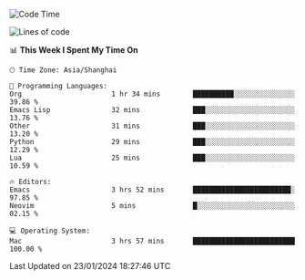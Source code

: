 <!--START_SECTION:waka-->
![Code Time](http://img.shields.io/badge/Code%20Time-1%2C772%20hrs%2018%20mins-blue)

![Lines of code](https://img.shields.io/badge/From%20Hello%20World%20I%27ve%20Written-288.0%20thousand%20lines%20of%20code-blue)

📊 **This Week I Spent My Time On** 

```text
🕑︎ Time Zone: Asia/Shanghai

💬 Programming Languages: 
Org                      1 hr 34 mins        ██████████░░░░░░░░░░░░░░░   39.86 % 
Emacs Lisp               32 mins             ███░░░░░░░░░░░░░░░░░░░░░░   13.76 % 
Other                    31 mins             ███░░░░░░░░░░░░░░░░░░░░░░   13.20 % 
Python                   29 mins             ███░░░░░░░░░░░░░░░░░░░░░░   12.29 % 
Lua                      25 mins             ███░░░░░░░░░░░░░░░░░░░░░░   10.59 % 

🔥 Editors: 
Emacs                    3 hrs 52 mins       ████████████████████████░   97.85 % 
Neovim                   5 mins              █░░░░░░░░░░░░░░░░░░░░░░░░   02.15 % 

💻 Operating System: 
Mac                      3 hrs 57 mins       █████████████████████████   100.00 % 
```


 Last Updated on 23/01/2024 18:27:46 UTC
<!--END_SECTION:waka-->
